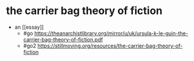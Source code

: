 # the carrier bag theory of fiction

- an [[essay]]
  - #go https://theanarchistlibrary.org/mirror/u/uk/ursula-k-le-guin-the-carrier-bag-theory-of-fiction.pdf
  - #go2 https://stillmoving.org/resources/the-carrier-bag-theory-of-fiction

